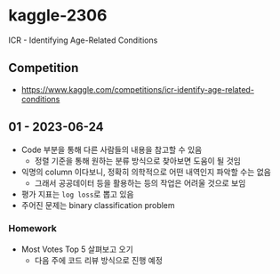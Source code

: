 # kaggle-2306
ICR - Identifying Age-Related Conditions


## Competition
- https://www.kaggle.com/competitions/icr-identify-age-related-conditions


## 01 - 2023-06-24
- Code 부분을 통해 다른 사람들의 내용을 참고할 수 있음
  - 정렬 기준을 통해 원하는 분류 방식으로 찾아보면 도움이 될 것임
- 익명의 column 이다보니, 정확히 의학적으로 어떤 내역인지 파악할 수는 없음
  - 그래서 공공데이터 등을 활용하는 등의 작업은 어려울 것으로 보임
- 평가 지표는 `log loss`로 뽑고 있음
- 주어진 문제는 binary classification problem

### Homework
- Most Votes Top 5 살펴보고 오기
  - 다음 주에 코드 리뷰 방식으로 진행 예정
